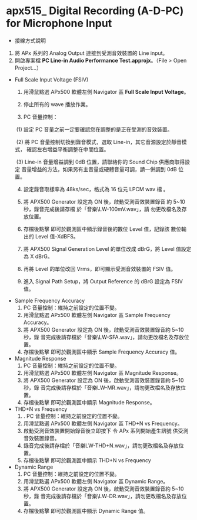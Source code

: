 # apx515_ Digital Recording (A-D-PC) for Microphone Input   


-  接線方式說明
  1. 將 APx 系列的 Analog Output 連接到受測音效裝置的 Line input。
  2. 開啟專案檔 **PC Line-in Audio Performance Test.approjx**。（File > Open Project…） 

- Full Scale Input Voltage (FSIV) 

  1.  用滑鼠點選 APx500 軟體左側 Navigator 區 **Full Scale Input Voltage**。 

  2. 停止所有的 wave 播放作業。

  3.  PC 音量控制： 

     ​	(1) 設定 PC 音量之前一定要確認您在調整的是正在受測的音效裝置。 

     ​	(2) 將 PC 音量控制切換到錄音模式，選取 Line-in，其它音源設定於靜音模式， 確認左右增益平衡調整在中間位置。 

     ​	(3) Line-in 音量增益調到 0dB 位置，請聯絡你的 Sound Chip 供應商取得設定 音量增益的方法，如果另有主音量或硬體音量可調，請一併調到 0dB 位置。

  4. 設定錄音取樣率為 48ks/sec，格式為 16 位元 LPCM wav 檔 。 
  
  5. 將 APX500 Generator 設定為 ON 後，啟動受測音效裝置錄音 約 5~10 秒，錄音完成後請存檔 於「音樂\LW-100mV.wav」，請 勿更改檔名及存放位置。
  
  6. 存檔後點擊 即可於觀測區中顯示錄音後的數位 Level 值，記錄該 數位輸出的 Level 值-XdBFS。
  
  7. 將 APX500 Signal Generation Level 的單位改成 dBrG，將 Level 值設定為 X dBrG。
  
  8. 再將 Level 的單位改回 Vrms，即可顯示受測音效裝置的 FSIV 值。 
  
  9. 進入 Signal Path Setup，將 Output Reference 的 dBrG 設定為 FSIV 值。
* Sample Frequency Accuracy 
  1.   PC 音量控制：維持之前設定的位置不變。 
  2. 用滑鼠點選 APx500 軟體左側 Navigator 區 Sample Frequency Accuracy。
  3. 將 APX500 Generator 設定為 ON 後，啟動受測音效裝置錄音約 5~10 秒，錄 音完成後請存檔於「音樂\LW-SFA.wav」，請勿更改檔名及存放位置。
  4. 存檔後點擊 即可於觀測區中顯示 Sample Frequency Accuracy 值。 
* Magnitude Response
  1.  PC 音量控制：維持之前設定的位置不變。 
  2. 用滑鼠點選 APx500 軟體左側 Navigator 區 Magnitude Response。
  3.  將 APX500 Generator 設定為 ON 後，啟動受測音效裝置錄音約 5~10 秒，錄 音完成後請存檔於「音樂LW-MR.wav」，請勿更改檔名及存放位置。
  4.  存檔後點擊 即可於觀測區中顯示 Magnitude Response。 
* THD+N vs Frequency 
  1.  . PC 音量控制：維持之前設定的位置不變。 
  2. 用滑鼠點選 APx500 軟體左側 Navigator 區 THD+N vs Frequency。 
  3. 啟動受測音效裝置開始錄音後立即按下 令 APx 系列開始產生訊號 供受測音效裝置錄音。
  4.  錄音完成後請存檔於「音樂LW-THD+N.wav」，請勿更改檔名及存放位置。 
  5. 存檔後點擊 即可於觀測區中顯示 THD+N vs Frequency 
* Dynamic Range
  1.  PC 音量控制：維持之前設定的位置不變。 
  2. 用滑鼠點選 APx500 軟體左側 Navigator 區 Dynamic Range。 
  3. 將 APX500 Generator 設定為 ON 後，啟動受測音效裝置錄音約 5~10 秒，錄 音完成後請存檔於「音樂\LW-DR.wav」，請勿更改檔名及存放位置。
  4. 存檔後點擊 即可於觀測區中顯示 Dynamic Range 值。 
